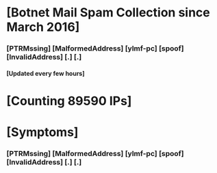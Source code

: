 # [Botnet Mail Spam Collection since March 2016]
### [PTRMssing] [MalformedAddress] [ylmf-pc] [spoof] [InvalidAddress] [.] [.]
#### [Updated every few hours]

# [Counting 89590 IPs]

# [Symptoms] 
###   [PTRMssing] [MalformedAddress] [ylmf-pc] [spoof] [InvalidAddress] [.] [.]
